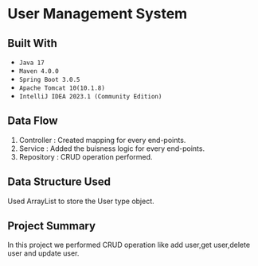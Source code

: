 # User Management System

## Built With
* `Java 17`
* `Maven 4.0.0`
* `Spring Boot 3.0.5`
* `Apache Tomcat 10(10.1.8)`
*  `IntelliJ IDEA 2023.1 (Community Edition)`


## Data Flow
1. Controller : Created mapping for every end-points.
2. Service : Added the buisness logic for every end-points.
3. Repository : CRUD operation performed. 

## Data Structure Used
Used ArrayList to store the User type object.


## Project Summary
In this project we performed CRUD operation like add user,get user,delete user and update user.

